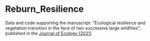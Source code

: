 # Reburn_Resilience

Data and code supporting the manuscript: "Ecological resilience and vegetation transition in the face of two successive large wildfires", published in the [Journal of Ecology (2021)](https://doi.org/10.1111/1365-2745.13764)
